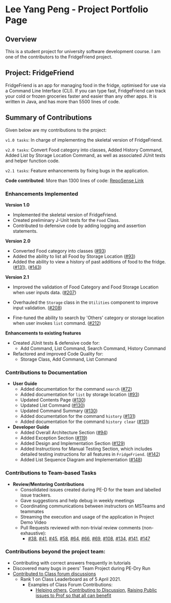 # Lee Yang Peng - Project Portfolio Page

## Overview
This is a student project for university software development course. I am one of the contributors to the FridgeFriend project.

## Project: FridgeFriend

FridgeFriend is an app for managing food in the fridge, optimised for use via a Command Line Interface (CLI).
If you can type fast, FridgeFriend can track your cold or frozen groceries faster and easier than any other apps.
It is written in Java, and has more than 5500 lines of code.


## Summary of Contributions
Given below are my contributions to the project:

`v1.0 tasks`: In charge of implementing the skeletal version of FridgeFriend.

`v2.0 tasks`: Convert Food category into classes, Added History Command, Added List by Storage Location Command,
as well as associated JUnit tests and helper function code.

`v2.1 tasks`: Feature enhancements by fixing bugs in the application.

**Code contributed**: More than 1300 lines of code: [RepoSense Link](https://nus-cs2113-ay2021s2.github.io/tp-dashboard/?search=leeyp)

### Enhancements Implemented


**Version 1.0**
- Implemented the skeletal version of FridgeFriend.
- Created preliminary J-Unit tests for the `Food` Class.
- Contributed to defensive code by adding logging and assertion statements.

**Version 2.0**
- Converted Food category into classes ([#93](https://github.com/AY2021S2-CS2113-T10-1/tp/pull/93))  
- Added the ability to list all Food by Storage Location ([#93](https://github.com/AY2021S2-CS2113-T10-1/tp/pull/93))
- Added the ability to view a history of past additions of food to the fridge. ([#131](https://github.com/AY2021S2-CS2113-T10-1/tp/pull/131)), ([#143](https://github.com/AY2021S2-CS2113-T10-1/tp/pull/143))

**Version 2.1**
- Improved the validation of Food Category and Food Storage Location when user inputs data. ([#207](https://github.com/AY2021S2-CS2113-T10-1/tp/pull/207))

- Overhauled the `Storage` class in the `Utilities` component to improve input validation. ([#208](https://github.com/AY2021S2-CS2113-T10-1/tp/pull/208))
  
- Fine-tuned the ability to search by 'Others' category or storage location when user invokes `list` command. ([#212](https://github.com/AY2021S2-CS2113-T10-1/tp/pull/212))
  
**Enhancements to existing features**  
- Created JUnit tests & defensive code for:
  - Add Command, List Command, Search Command, History Command
- Refactored and improved Code Quality for:
  - Storage Class, Add Command, List Command


### Contributions to Documentation


- **User Guide**
    - Added documentation for the command `search` ([#72](https://github.com/AY2021S2-CS2113-T10-1/tp/pull/72))
    - Added documentation for `list` by storage location ([#93](https://github.com/AY2021S2-CS2113-T10-1/tp/pull/93))  
    - Updated Contents Page ([#130](https://github.com/AY2021S2-CS2113-T10-1/tp/pull/130))
    - Updated List Command ([#130](https://github.com/AY2021S2-CS2113-T10-1/tp/pull/130))
    - Updated Command Summary ([#130](https://github.com/AY2021S2-CS2113-T10-1/tp/pull/130))  
    - Added documentation for the command `history` ([#131](https://github.com/AY2021S2-CS2113-T10-1/tp/pull/131))
    - Added documentation for the command `history clear` ([#131](https://github.com/AY2021S2-CS2113-T10-1/tp/pull/131))
- **Developer Guide**
    - Added Overall Architecture Section ([#94](https://github.com/AY2021S2-CS2113-T10-1/tp/pull/94))
    - Added Exception Section ([#119](https://github.com/AY2021S2-CS2113-T10-1/tp/pull/119))
    - Added Design and Implementation Section ([#129](https://github.com/AY2021S2-CS2113-T10-1/tp/pull/129))
    - Added Instructions for Manual Testing Section, which includes detailed testing instructions for all features in `FridgeFriend`. ([#142](https://github.com/AY2021S2-CS2113-T10-1/tp/pull/142))
    - Added List Sequence Diagram and Implementation ([#148](https://github.com/AY2021S2-CS2113-T10-1/tp/pull/148))

### Contributions to Team-based Tasks

- **Review/Mentoring Contributions**
  - Consolidated issues created during PE-D for the team and labelled issue trackers.
  - Gave suggestions and help debug in weekly meetings
  - Coordinating communications between instructors on MSTeams and teammates
  - Streaming the execution and usage of the application in Project Demo Video
  - Pull Requests reviewed with non-trivial review comments (non-exhaustive):
    - [#38](https://github.com/AY2021S2-CS2113-T10-1/tp/pull/38), [#41](https://github.com/AY2021S2-CS2113-T10-1/tp/pull/41), [#45](https://github.com/AY2021S2-CS2113-T10-1/tp/pull/45), [#58](https://github.com/AY2021S2-CS2113-T10-1/tp/pull/58), [#64](https://github.com/AY2021S2-CS2113-T10-1/tp/pull/64), [#66](https://github.com/AY2021S2-CS2113-T10-1/tp/pull/66), [#69](https://github.com/AY2021S2-CS2113-T10-1/tp/pull/69), [#108](https://github.com/AY2021S2-CS2113-T10-1/tp/pull/108), [#134](https://github.com/AY2021S2-CS2113-T10-1/tp/pull/134), [#141](https://github.com/AY2021S2-CS2113-T10-1/tp/pull/141), [#147](https://github.com/AY2021S2-CS2113-T10-1/tp/pull/147)

### Contributions beyond the project team:
- Contributing with correct answers frequently in tutorials
- Discovered many bugs in peers' Team Project during PE-Dry Run
- [Contributed to Class forum discussions](https://nus-cs2113-ay2021s2.github.io/dashboards/contents/forum-activities.html#1-lee-peng-leeyp-21-posts)
  - Rank 1 on Class Leaderboard as of 5 April 2021.
    - Examples of Class Forum Contributions:
        - [Helping others](https://github.com/nus-cs2113-AY2021S2/forum/issues/3#issuecomment-762286714), [Contributing to Discussion](https://github.com/nus-cs2113-AY2021S2/forum/issues/13#issuecomment-766749214), [Raising Public issues to Prof so that all can benefit](https://github.com/nus-cs2113-AY2021S2/forum/issues/42)
